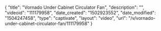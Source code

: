 {
    "title": "Vornado Under Cabinet Circulator Fan",
    "description": "",
    "videoid": "111179958",
    "date_created": "1502923552",
    "date_modified": "1504247458",
    "type": "captivate",
    "layout": "video",
    "url": "\/v\/vornado-under-cabinet-circulator-fan\/111179958"
}